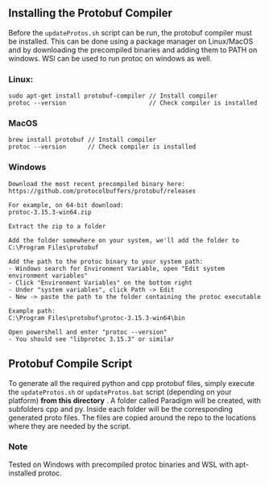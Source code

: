 ## Installing the Protobuf Compiler
Before the `updateProtos.sh` script can be run, the protobuf compiler must be installed. This can be done using a package manager on Linux/MacOS and by downloading the precompiled binaries and adding them to PATH on windows. WSl can be used to run protoc on windows as well. 

### Linux: 
```
sudo apt-get install protobuf-compiler // Install compiler
protoc --version                       // Check compiler is installed
```

### MacOS
```
brew install protobuf // Install compiler
protoc --version      // Check compiler is installed
```

### Windows
```
Download the most recent precompiled binary here: 
https://github.com/protocolbuffers/protobuf/releases

For example, on 64-bit download:
protoc-3.15.3-win64.zip

Extract the zip to a folder

Add the folder somewhere on your system, we'll add the folder to
C:\Program Files\protobuf

Add the path to the protoc binary to your system path:
- Windows search for Environment Variable, open "Edit system environment variables"
- Click "Environment Variables" on the bottom right
- Under "system variables", click Path -> Edit
- New -> paste the path to the folder containing the protoc executable

Example path:
C:\Program Files\protobuf\protoc-3.15.3-win64\bin

Open powershell and enter "protoc --version"
- You should see "libprotoc 3.15.3" or similar
```
## Protobuf Compile Script
To generate all the required python and cpp protobuf files, simply execute the `updateProtos.sh` or `updateProtos.bat` script 
(depending on your platform) **from this directory** . A folder called Paradigm will be created, with subfolders
cpp and py. Inside each folder will be the corresponding generated proto files. The files are copied around the repo to the locations where they are needed by
the script.  

### Note
Tested on Windows with precompiled protoc binaries and WSL with apt-installed protoc.